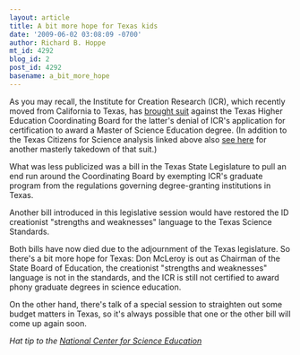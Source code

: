 ```yaml
---
layout: article
title: A bit more hope for Texas kids
date: '2009-06-02 03:08:09 -0700'
author: Richard B. Hoppe
mt_id: 4292
blog_id: 2
post_id: 4292
basename: a_bit_more_hope
---
```

As you may recall, the Institute for Creation Research (ICR), which recently moved from California to Texas, has [brought suit](http://www.texscience.org/releases/icr/ICR-lawsuit-analysis-2009April20.htm) against the Texas Higher Education Coordinating Board for the latter's denial of ICR's application for certification to award a Master of Science Education degree.  (In addition to the Texas Citizens for Science analysis linked above also [see here](http://curricublog.wordpress.com/2009/04/21/icr-2009-lawsuit/) for another masterly takedown of that suit.)  

What was less publicized was a bill in the Texas State Legislature to pull an end run around the Coordinating Board by exempting ICR's graduate program from the regulations governing degree-granting institutions in Texas.  

Another bill introduced in this legislative session would have restored the ID creationist "strengths and weaknesses" language to the Texas Science Standards.

Both bills have now died due to the adjournment of the Texas legislature.  So there's a bit more hope for Texas: Don McLeroy is out as Chairman of the State Board of Education, the creationist "strengths and weaknesses" language is not in the standards, and the ICR is still not certified to award phony graduate degrees in science education.

On the other hand, there's talk of a special session to straighten out some budget matters in Texas, so it's always possible that one or the other bill will come up again soon.

_Hat tip to the [National Center for Science Education](http://ncseweb.org/news/2009/06/antievolution-bills-die-texas-004818)_
